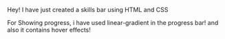 Hey! I have just created a skills bar using HTML and CSS

For Showing progress, i have used linear-gradient in the progress bar! and also it contains hover effects!

